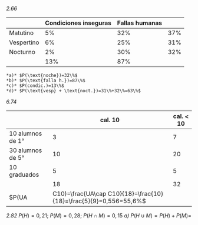 *2.66* 

|            | Condiciones inseguras | Fallas humanas |        |
| ---------- | --------------------- | -------------- | ------ |
| Matutino   | $5\%$                 | $32\%$         | $37\%$ |
| Vespertino | $6\%$                 | $25\%$         | $31\%$ |
| Nocturno   | $2\%$                 | $30\%$         | $32\%$ |
|            | $13\%$                | $87\%$         |        |
	*a)* $P(\text{noche})=32\%$
	*b)* $P(\text{falla h.})=87\%$
	*c)* $P(condic.)=13\%$
	*d)* $P(\text{vesp} + \text{noct.})=31\%+32\%=63\%$

*6.74*

|                      | cal. 10 | cal. < 10 |
| -------------------- | ------- | --------- |
| $10$ alumnos de $1°$ | $3$     | $7$       |
| $30$ alumnos de $5°$ | $10$    | $20$      |
| $10$ graduados       | $5$     | $5$       |
|                      | $18$    | $32$      |
$P(UA|C10)=\frac{UA\cap C10}{18}=\frac{10}{18}=\frac{5}{9}=0,556=55,6\%$

*2.82* $P(H)=0,21;\ P(M)=0,28;\ P(H\cap M)=0,15$
	*a)* $P(H\cup M)=P(H)+P(M)=$